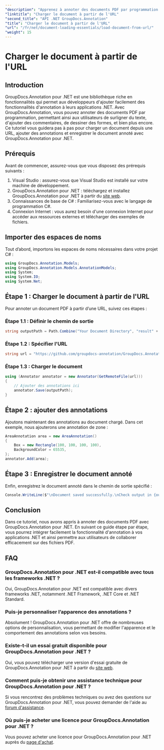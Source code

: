 ```yaml
---
"description": "Apprenez à annoter des documents PDF par programmation avec GroupDocs.Annotation pour .NET. Tutoriel étape par étape avec exemples de code."
"linktitle": "Charger le document à partir de l'URL"
"second_title": "API .NET GroupDocs.Annotation"
"title": "Charger le document à partir de l'URL"
"url": "/fr/net/document-loading-essentials/load-document-from-url/"
"weight": 15
---
```


# Charger le document à partir de l'URL

## Introduction
GroupDocs.Annotation pour .NET est une bibliothèque riche en fonctionnalités qui permet aux développeurs d'ajouter facilement des fonctionnalités d'annotation à leurs applications .NET. Avec GroupDocs.Annotation, vous pouvez annoter des documents PDF par programmation, permettant ainsi aux utilisateurs de surligner du texte, d'ajouter des commentaires, de dessiner des formes, et bien plus encore. Ce tutoriel vous guidera pas à pas pour charger un document depuis une URL, ajouter des annotations et enregistrer le document annoté avec GroupDocs.Annotation pour .NET.
## Prérequis
Avant de commencer, assurez-vous que vous disposez des prérequis suivants :
1. Visual Studio : assurez-vous que Visual Studio est installé sur votre machine de développement.
2. GroupDocs.Annotation pour .NET : téléchargez et installez GroupDocs.Annotation pour .NET à partir du [site web](https://releases.groupdocs.com/annotation/net/).
3. Connaissances de base de C# : Familiarisez-vous avec le langage de programmation C#.
4. Connexion Internet : vous aurez besoin d'une connexion Internet pour accéder aux ressources externes et télécharger des exemples de fichiers.

## Importer des espaces de noms
Tout d’abord, importons les espaces de noms nécessaires dans votre projet C# :
```csharp
using GroupDocs.Annotation.Models;
using GroupDocs.Annotation.Models.AnnotationModels;
using System;
using System.IO;
using System.Net;
```
## Étape 1 : Charger le document à partir de l'URL
Pour annoter un document PDF à partir d’une URL, suivez ces étapes :
### Étape 1.1 : Définir le chemin de sortie
```csharp
string outputPath = Path.Combine("Your Document Directory", "result" + Path.GetExtension("input.pdf"));
```
### Étape 1.2 : Spécifier l'URL
```csharp
string url = "https://github.com/groupdocs-annotation/GroupDocs.Annotation-for-.NET/blob/master/Examples/Resources/SampleFiles/input.pdf?raw=true";
```
### Étape 1.3 : Charger le document
```csharp
using (Annotator annotator = new Annotator(GetRemoteFile(url)))
{
    // Ajouter des annotations ici
    annotator.Save(outputPath);
}
```
## Étape 2 : ajouter des annotations
Ajoutons maintenant des annotations au document chargé. Dans cet exemple, nous ajouterons une annotation de zone :
```csharp
AreaAnnotation area = new AreaAnnotation()
{
    Box = new Rectangle(100, 100, 100, 100),
    BackgroundColor = 65535,
};
annotator.Add(area);
```
## Étape 3 : Enregistrer le document annoté
Enfin, enregistrez le document annoté dans le chemin de sortie spécifié :
```csharp
Console.WriteLine($"\nDocument saved successfully.\nCheck output in {outputPath}.");
```

## Conclusion
Dans ce tutoriel, nous avons appris à annoter des documents PDF avec GroupDocs.Annotation pour .NET. En suivant ce guide étape par étape, vous pourrez intégrer facilement la fonctionnalité d'annotation à vos applications .NET et ainsi permettre aux utilisateurs de collaborer efficacement sur des fichiers PDF.

## FAQ
### GroupDocs.Annotation pour .NET est-il compatible avec tous les frameworks .NET ?
Oui, GroupDocs.Annotation pour .NET est compatible avec divers frameworks .NET, notamment .NET Framework, .NET Core et .NET Standard.
### Puis-je personnaliser l’apparence des annotations ?
Absolument ! GroupDocs.Annotation pour .NET offre de nombreuses options de personnalisation, vous permettant de modifier l'apparence et le comportement des annotations selon vos besoins.
### Existe-t-il un essai gratuit disponible pour GroupDocs.Annotation pour .NET ?
Oui, vous pouvez télécharger une version d'essai gratuite de GroupDocs.Annotation pour .NET à partir du [site web](https://releases.groupdocs.com/).
### Comment puis-je obtenir une assistance technique pour GroupDocs.Annotation pour .NET ?
Si vous rencontrez des problèmes techniques ou avez des questions sur GroupDocs.Annotation pour .NET, vous pouvez demander de l'aide au [forum d'assistance](https://forum.groupdocs.com/c/annotation/10).
### Où puis-je acheter une licence pour GroupDocs.Annotation pour .NET ?
Vous pouvez acheter une licence pour GroupDocs.Annotation pour .NET auprès du [page d'achat](https://purchase.groupdocs.com/buy).